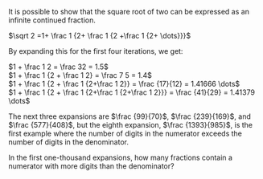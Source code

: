 It is possible to show that the square root of two can be expressed as
an infinite continued fraction.

$\sqrt 2 =1+ \frac 1 {2+ \frac 1 {2 +\frac 1 {2+ \dots}}}$

By expanding this for the first four iterations, we get:

$1 + \frac 1 2 = \frac 32 = 1.5$  
$1 + \frac 1 {2 + \frac 1 2} = \frac 7 5 = 1.4$  
$1 + \frac 1 {2 + \frac 1 {2+\frac 1 2}} = \frac {17}{12} = 1.41666 \dots$  
$1 + \frac 1 {2 + \frac 1 {2+\frac 1 {2+\frac 1 2}}} = \frac {41}{29} = 1.41379 \dots$  

The next three expansions are $\frac {99}{70}$, $\frac {239}{169}$, and
$\frac {577}{408}$, but the eighth expansion, $\frac {1393}{985}$, is
the first example where the number of digits in the numerator exceeds
the number of digits in the denominator.

In the first one-thousand expansions, how many fractions contain a
numerator with more digits than the denominator?
